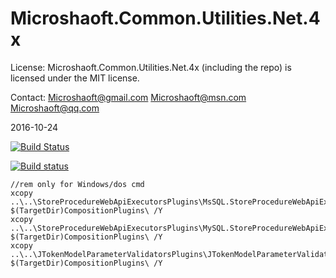 # Microshaoft.Common.Utilities.Net.4x

License:
Microshaoft.Common.Utilities.Net.4x (including the repo) is licensed under the MIT license.

Contact:
  Microshaoft@gmail.com
  Microshaoft@msn.com
  Microshaoft@qq.com

  2016-10-24

[![Build Status](https://microshaoft.visualstudio.com/Microshaoft.Common.Utilities.Net.4x-GitHub/_apis/build/status/Microshaoft.Common.Utilities.Net.4x-GitHub-ASP.NET%20Core-CI?branchName=master)](https://microshaoft.visualstudio.com/Microshaoft.Common.Utilities.Net.4x-GitHub/_build/latest?definitionId=3?branchName=master)

[![Build status](https://ci.appveyor.com/api/projects/status/29uwxfrv7qy1wmel/branch/master?svg=true)](https://ci.appveyor.com/project/Microshaoft/microshaoft-common-utilities-net-4x/branch/master)

```
//rem only for Windows/dos cmd
xcopy ..\..\StoreProcedureWebApiExecutorsPlugins\MsSQL.StoreProcedureWebApiExecutor.Plugin\bin\Debug\netcoreapp2.2\*plugin* $(TargetDir)CompositionPlugins\ /Y
xcopy ..\..\StoreProcedureWebApiExecutorsPlugins\MySQL.StoreProcedureWebApiExecutor.Plugin\bin\Debug\netcoreapp2.2\*plugin* $(TargetDir)CompositionPlugins\ /Y
xcopy ..\..\JTokenModelParameterValidatorsPlugins\JTokenModelParameterValidatorSamplePlugin\bin\Debug\netcoreapp2.2\*plugin* $(TargetDir)CompositionPlugins\ /Y
```
